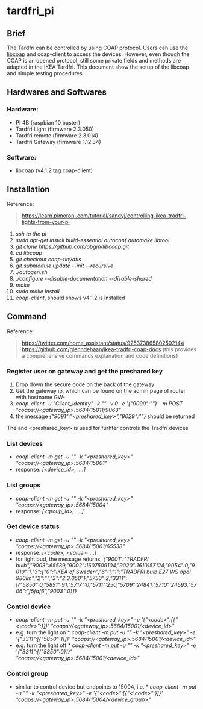# tardfri_pi
## Brief
The Tardfri can be controlled by using COAP protocol. Users can use the [libcoap](https://github.com/obgm/libcoap) and coap-client to access the devices. However, even though the COAP is an opened protocol, still some private fields and methods are adapted in the IKEA Tardfri. This document show the setup of the libcoap and simple testing procedures.

## Hardwares and Softwares
### Hardware:
* PI 4B (raspbian 10 buster)
* Tardfri Light (firmware 2.3.050)
* Tardfri remote (firmware 2.3.014)
* Tardfri Gateway (firmware 1.12.34)

### Software:
* libcoap (v4.1.2 tag coap-client)

## Installation
Reference: 
> https://learn.pimoroni.com/tutorial/sandyj/controlling-ikea-tradfri-lights-from-your-pi

1. *ssh to the pi*
1. *sudo apt-get install build-essential autoconf automake libtool*
1. *git clone https://github.com/obgm/libcoap.git*
1. *cd libcoap*
1. *git checkout coap-tinydtls*
1. *git submodule update --init --recursive*
1. *./autogen.sh*
1. *./configure --disable-documentation --disable-shared*
1. *make*
1. *sudo make install*
1. *coap-client*, should shows v4.1.2 is installed

## Command

Reference:
> https://twitter.com/home_assistant/status/925373865802502144
> https://github.com/glenndehaan/ikea-tradfri-coap-docs (this provides a comprehensive commands explanation and code definitions) 

### Register user on gateway and get the preshared key
1. Drop down the secure code on the back of the gateway
1. Get the gateway ip, which can be found on the admin page of router with hostname GW-<MAC address>
1. *coap-client -u "Client_identity" -k "<secure code>" -v 0 -e '{"9090":"<username>"}' -m POST "coaps://<gateway_ip>:5684/15011/9063"*
1. the message *{"9091":"<preshared_key>","9029":"<firmware version>"}* should be returned

The <username> and <preshared_key> is used for furhter controls the Tradfri devices
  
### List devices
* *coap-client -m get -u "<username>" -k "<preshared_key>" "coaps://<gateway_ip>:5684/15001"*
* response: *[<device_id>, ....]*

### List groups
* *coap-client -m get -u "<username>" -k "<preshared_key>" "coaps://<gateway_ip>:5684/15004"*
* response: *[<group_id>, ....]*
  
### Get device status
* *coap-client -m get -u "<username>" -k "<preshared_key>" "coaps://<gateway_ip>:5684/15001/65538"*
* response: *[\<code\>, \<value\> ....]*
* for light bud, the message returns, *{"9001":"TRADFRI bulb","9003":65539,"9002":1607509104,"9020":1610157124,"9054":0,"9019":1,"3":{"0":"IKEA of Sweden","6":1,"1":"TRADFRI bulb E27 WS opal 980lm","2":"","3":"2.3.050"},"5750":2,"3311":[{"5850":0,"5851":91,"5717":0,"5711":250,"5709":24841,"5710":24593,"5706":"f5faf6","9003":0}]}*
  
### Control device
* *coap-client -m put -u "<username>" -k "<preshared_key>" -e '{"\<code\>":[{"<\code\>":<value>}]}' "coaps://<gateway_ip>:5684/15001/<device_id>"*
* e.g. turn the light on * *coap-client -m put -u "<username>" -k "<preshared_key>" -e '{"3311":[{"5850":1}]}' "coaps://<gateway_ip>:5684/15001/<device_id>"*
* e.g. turn the light off * *coap-client -m put -u "<username>" -k "<preshared_key>" -e '{"3311":[{"5850":0}]}' "coaps://<gateway_ip>:5684/15001/<device_id>"*

### Control group
* similar to control device but endpoints to 15004, i.e. * *coap-client -m put -u "<username>" -k "<preshared_key>" -e '{"\<code\>":[{"<\code\>":<value>}]}' "coaps://<gateway_ip>:5684/15004/<device_group>"*

